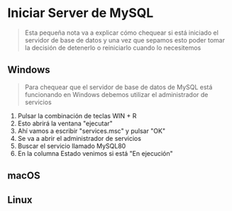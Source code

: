 # Iniciar Server de MySQL

> Esta pequeña nota va a explicar cómo chequear si está iniciado el servidor de base de datos y una vez que sepamos esto poder tomar la decisión de detenerlo o reiniciarlo cuando lo necesitemos

## Windows

> Para chequear que el servidor de base de datos de MySQL 
> está funcionando en Windows 
> debemos utilizar el administrador de servicios

1. Pulsar la combinación de teclas WIN + R
2. Esto abrirá la ventana "ejecutar"
3. Ahí vamos a escribir "services.msc" y pulsar "OK"
4. Se va a abrir el administrador de servicios
5. Buscar el servicio llamado MySQL80
6. En la columna Estado venimos si está "En ejecución"


## macOS

## Linux